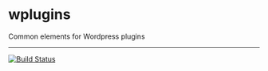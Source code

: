 wplugins
=========

Common elements for Wordpress plugins

-----

[![Build Status](https://travis-ci.org/OzzyCzech/wplugins.png?branch=master)](https://travis-ci.org/OzzyCzech/wplugins)